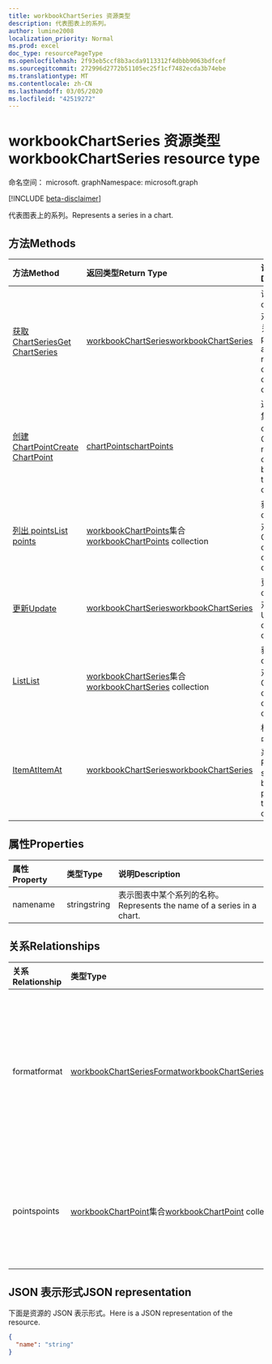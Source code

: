 ```yaml
---
title: workbookChartSeries 资源类型
description: 代表图表上的系列。
author: lumine2008
localization_priority: Normal
ms.prod: excel
doc_type: resourcePageType
ms.openlocfilehash: 2f93eb5ccf8b3acda9113312f4dbbb9063bdfcef
ms.sourcegitcommit: 272996d2772b51105ec25f1cf7482ecda3b74ebe
ms.translationtype: MT
ms.contentlocale: zh-CN
ms.lasthandoff: 03/05/2020
ms.locfileid: "42519272"
---
```

# <a name="workbookchartseries-resource-type"></a><span data-ttu-id="7ab0f-103">workbookChartSeries 资源类型</span><span class="sxs-lookup"><span data-stu-id="7ab0f-103">workbookChartSeries resource type</span></span>

<span data-ttu-id="7ab0f-104">命名空间： microsoft. graph</span><span class="sxs-lookup"><span data-stu-id="7ab0f-104">Namespace: microsoft.graph</span></span>

[!INCLUDE [beta-disclaimer](../../includes/beta-disclaimer.md)]

<span data-ttu-id="7ab0f-105">代表图表上的系列。</span><span class="sxs-lookup"><span data-stu-id="7ab0f-105">Represents a series in a chart.</span></span>


## <a name="methods"></a><span data-ttu-id="7ab0f-106">方法</span><span class="sxs-lookup"><span data-stu-id="7ab0f-106">Methods</span></span>

| <span data-ttu-id="7ab0f-107">方法</span><span class="sxs-lookup"><span data-stu-id="7ab0f-107">Method</span></span>           | <span data-ttu-id="7ab0f-108">返回类型</span><span class="sxs-lookup"><span data-stu-id="7ab0f-108">Return Type</span></span>    |<span data-ttu-id="7ab0f-109">说明</span><span class="sxs-lookup"><span data-stu-id="7ab0f-109">Description</span></span>|
|:---------------|:--------|:----------|
|[<span data-ttu-id="7ab0f-110">获取 ChartSeries</span><span class="sxs-lookup"><span data-stu-id="7ab0f-110">Get ChartSeries</span></span>](../api/chartseries-get.md) | [<span data-ttu-id="7ab0f-111">workbookChartSeries</span><span class="sxs-lookup"><span data-stu-id="7ab0f-111">workbookChartSeries</span></span>](workbookchartseries.md) |<span data-ttu-id="7ab0f-112">读取 chartSeries 对象的属性和关系。</span><span class="sxs-lookup"><span data-stu-id="7ab0f-112">Read properties and relationships of chartSeries object.</span></span>|
|[<span data-ttu-id="7ab0f-113">创建 ChartPoint</span><span class="sxs-lookup"><span data-stu-id="7ab0f-113">Create ChartPoint</span></span>](../api/chartseries-post-points.md) |[<span data-ttu-id="7ab0f-114">chartPoints</span><span class="sxs-lookup"><span data-stu-id="7ab0f-114">chartPoints</span></span>](workbookchartpoint.md)| <span data-ttu-id="7ab0f-115">通过发布到点集合创建新的 chartPoint。</span><span class="sxs-lookup"><span data-stu-id="7ab0f-115">Create a new chartPoint by posting to the points collection.</span></span>|
|[<span data-ttu-id="7ab0f-116">列出 points</span><span class="sxs-lookup"><span data-stu-id="7ab0f-116">List points</span></span>](../api/chartseries-list-points.md) |<span data-ttu-id="7ab0f-117">[workbookChartPoints](workbookchartpoint.md)集合</span><span class="sxs-lookup"><span data-stu-id="7ab0f-117">[workbookChartPoints](workbookchartpoint.md) collection</span></span>| <span data-ttu-id="7ab0f-118">获取 chartPoints 对象集合。</span><span class="sxs-lookup"><span data-stu-id="7ab0f-118">Get a chartPoints object collection.</span></span>|
|[<span data-ttu-id="7ab0f-119">更新</span><span class="sxs-lookup"><span data-stu-id="7ab0f-119">Update</span></span>](../api/chartseries-update.md) | [<span data-ttu-id="7ab0f-120">workbookChartSeries</span><span class="sxs-lookup"><span data-stu-id="7ab0f-120">workbookChartSeries</span></span>](workbookchartseries.md) |<span data-ttu-id="7ab0f-121">更新 chartSeries 对象。</span><span class="sxs-lookup"><span data-stu-id="7ab0f-121">Update chartSeries object.</span></span> |
|[<span data-ttu-id="7ab0f-122">List</span><span class="sxs-lookup"><span data-stu-id="7ab0f-122">List</span></span>](../api/chartseries-list.md) | <span data-ttu-id="7ab0f-123">[workbookChartSeries](workbookchartseries.md)集合</span><span class="sxs-lookup"><span data-stu-id="7ab0f-123">[workbookChartSeries](workbookchartseries.md) collection</span></span> |<span data-ttu-id="7ab0f-124">获取 chartSeries 对象集合。</span><span class="sxs-lookup"><span data-stu-id="7ab0f-124">Get chartSeries object collection.</span></span> |
|[<span data-ttu-id="7ab0f-125">ItemAt</span><span class="sxs-lookup"><span data-stu-id="7ab0f-125">ItemAt</span></span>](../api/chartseriescollection-itemat.md)|[<span data-ttu-id="7ab0f-126">workbookChartSeries</span><span class="sxs-lookup"><span data-stu-id="7ab0f-126">workbookChartSeries</span></span>](workbookchartseries.md)|<span data-ttu-id="7ab0f-127">根据其在集合中的位置检索系列</span><span class="sxs-lookup"><span data-stu-id="7ab0f-127">Retrieves a series based on its position in the collection</span></span>|

## <a name="properties"></a><span data-ttu-id="7ab0f-128">属性</span><span class="sxs-lookup"><span data-stu-id="7ab0f-128">Properties</span></span>
| <span data-ttu-id="7ab0f-129">属性</span><span class="sxs-lookup"><span data-stu-id="7ab0f-129">Property</span></span>     | <span data-ttu-id="7ab0f-130">类型</span><span class="sxs-lookup"><span data-stu-id="7ab0f-130">Type</span></span>   |<span data-ttu-id="7ab0f-131">说明</span><span class="sxs-lookup"><span data-stu-id="7ab0f-131">Description</span></span>|
|:---------------|:--------|:----------|
|<span data-ttu-id="7ab0f-132">name</span><span class="sxs-lookup"><span data-stu-id="7ab0f-132">name</span></span>|<span data-ttu-id="7ab0f-133">string</span><span class="sxs-lookup"><span data-stu-id="7ab0f-133">string</span></span>|<span data-ttu-id="7ab0f-134">表示图表中某个系列的名称。</span><span class="sxs-lookup"><span data-stu-id="7ab0f-134">Represents the name of a series in a chart.</span></span>|

## <a name="relationships"></a><span data-ttu-id="7ab0f-135">关系</span><span class="sxs-lookup"><span data-stu-id="7ab0f-135">Relationships</span></span>
| <span data-ttu-id="7ab0f-136">关系</span><span class="sxs-lookup"><span data-stu-id="7ab0f-136">Relationship</span></span> | <span data-ttu-id="7ab0f-137">类型</span><span class="sxs-lookup"><span data-stu-id="7ab0f-137">Type</span></span>   |<span data-ttu-id="7ab0f-138">说明</span><span class="sxs-lookup"><span data-stu-id="7ab0f-138">Description</span></span>|
|:---------------|:--------|:----------|
|<span data-ttu-id="7ab0f-139">format</span><span class="sxs-lookup"><span data-stu-id="7ab0f-139">format</span></span>|[<span data-ttu-id="7ab0f-140">workbookChartSeriesFormat</span><span class="sxs-lookup"><span data-stu-id="7ab0f-140">workbookChartSeriesFormat</span></span>](workbookchartseriesformat.md)|<span data-ttu-id="7ab0f-p101">表示图表系列的格式，包括填充和线条格式。只读。</span><span class="sxs-lookup"><span data-stu-id="7ab0f-p101">Represents the formatting of a chart series, which includes fill and line formatting. Read-only.</span></span>|
|<span data-ttu-id="7ab0f-143">points</span><span class="sxs-lookup"><span data-stu-id="7ab0f-143">points</span></span>|<span data-ttu-id="7ab0f-144">[workbookChartPoint](workbookchartpoint.md)集合</span><span class="sxs-lookup"><span data-stu-id="7ab0f-144">[workbookChartPoint](workbookchartpoint.md) collection</span></span>|<span data-ttu-id="7ab0f-145">表示系列中所有数据点的集合。</span><span class="sxs-lookup"><span data-stu-id="7ab0f-145">Represents a collection of all points in the series.</span></span> <span data-ttu-id="7ab0f-146">只读。</span><span class="sxs-lookup"><span data-stu-id="7ab0f-146">Read-only.</span></span>|

## <a name="json-representation"></a><span data-ttu-id="7ab0f-147">JSON 表示形式</span><span class="sxs-lookup"><span data-stu-id="7ab0f-147">JSON representation</span></span>

<span data-ttu-id="7ab0f-148">下面是资源的 JSON 表示形式。</span><span class="sxs-lookup"><span data-stu-id="7ab0f-148">Here is a JSON representation of the resource.</span></span>

<!-- {
  "blockType": "resource",
  "baseType": "microsoft.graph.entity",
  "optionalProperties": [

  ],
  "@odata.type": "microsoft.graph.workbookChartSeries"
}-->

```json
{
  "name": "string"
}

```

<!-- uuid: 8fcb5dbc-d5aa-4681-8e31-b001d5168d79
2015-10-25 14:57:30 UTC -->
<!--
{
  "type": "#page.annotation",
  "description": "ChartSeries resource",
  "keywords": "",
  "section": "documentation",
  "tocPath": "",
  "suppressions": []
}
-->
